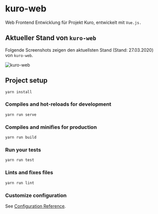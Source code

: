 # kuro-web

Web Frontend Entwicklung für Projekt Kuro, entwickelt mit `Vue.js.`

## Aktueller Stand von `kuro-web`

Folgende Screenshots zeigen den aktuellsten Stand (Stand: 27.03.2020) von `kuro-web`.

![kuro-web](./readme-res/kuro-web)

## Project setup

```console
yarn install
```

### Compiles and hot-reloads for development

```console
yarn run serve
```

### Compiles and minifies for production

```console
yarn run build
```

### Run your tests

```console
yarn run test
```

### Lints and fixes files

```console
yarn run lint
```

### Customize configuration

See [Configuration Reference](https://cli.vuejs.org/config/).

